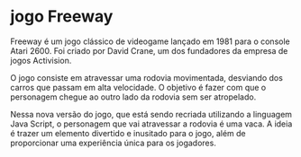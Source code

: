 # jogo Freeway

Freeway é um jogo clássico de videogame lançado em 1981 para o console Atari 2600. Foi criado por David Crane, um dos fundadores da empresa de jogos Activision.

O jogo consiste em atravessar uma rodovia movimentada, desviando dos carros que passam em alta velocidade. O objetivo é fazer com que o personagem chegue ao outro lado da rodovia sem ser atropelado.

Nessa nova versão do jogo, que está sendo recriada utilizando a linguagem Java Script, o personagem que vai atravessar a rodovia é uma vaca. A ideia é trazer um elemento divertido e inusitado para o jogo, além de proporcionar uma experiência única para os jogadores.
